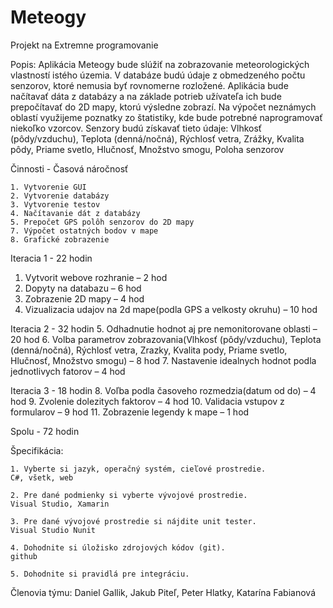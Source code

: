 # Meteogy
Projekt na Extremne programovanie

Popis:
Aplikácia Meteogy bude slúžiť na zobrazovanie meteorologických vlastností istého územia. V databáze budú údaje z obmedzeného počtu senzorov,
ktoré nemusia byť rovnomerne rozložené. Aplikácia bude načítavať dáta z databázy a na základe potrieb užívateľa ich bude prepočítavať
do 2D mapy, ktorú výsledne zobrazí. Na výpočet neznámych oblastí využijeme poznatky zo štatistiky, kde bude potrebné naprogramovať niekoľko vzorcov.
Senzory budú získavať tieto údaje:
	Vlhkosť (pôdy/vzduchu),
	Teplota (denná/nočná),
	Rýchlosť vetra,
	Zrážky,
	Kvalita pôdy,
	Priame svetlo,
	Hlučnosť,
	Množstvo smogu,
	Poloha senzorov

	
Činnosti - Časová náročnosť

	1. Vytvorenie GUI
	2. Vytvorenie databázy
	3. Vytvorenie testov
	4. Načítavanie dát z databázy
	5. Prepočet GPS polôh senzorov do 2D mapy
	7. Výpočet ostatných bodov v mape
	8. Grafické zobrazenie

Iteracia 1 - 22 hodin
1.	Vytvorit webove rozhranie – 2 hod
2.	Dopyty na databazu – 6 hod
3.	Zobrazenie 2D mapy – 4 hod
4.	Vizualizacia udajov na 2d mape(podla GPS a velkosty okruhu) – 10 hod

Iteracia 2 - 32 hodin
5.	Odhadnutie hodnot aj pre nemonitorovane oblasti – 20 hod
6.	Volba parametrov zobrazovania(Vlhkosť (pôdy/vzduchu), Teplota (denná/nočná), Rýchlosť vetra, Zrazky, Kvalita pody, Priame svetlo, Hlučnosť, Množstvo smogu) – 8 hod
7.	Nastavenie idealnych hodnot podla jednotlivych fatorov – 4 hod

Iteracia 3 - 18 hodin
8.	Voľba podla časoveho rozmedzia(datum od do) – 4 hod
9.	Zvolenie dolezitych faktorov – 4 hod
10.	Validacia vstupov z formularov – 9 hod
11.	Zobrazenie legendy k mape – 1 hod

Spolu - 72 hodin


Špecifikácia:

	1. Vyberte si jazyk, operačný systém, cieľové prostredie.
	C#, všetk, web
	
	2. Pre dané podmienky si vyberte vývojové prostredie.
	Visual Studio, Xamarin
	
	3. Pre dané vývojové prostredie si nájdite unit tester.
	Visual Studio Nunit
	
	4. Dohodnite si úložisko zdrojových kódov (git).
	github
	
	5. Dohodnite si pravidlá pre integráciu.

Členovia týmu:
Daniel Gallik, Jakub Piteľ, Peter Hlatky, Katarína Fabianová
